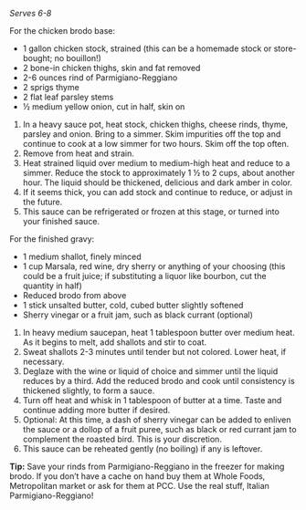 <em>Serves 6-8</em>
 
<div class="strong">For the chicken brodo base:</div>
<ul>
  <li>1 gallon chicken stock, strained (this can be a homemade stock or store-bought; no bouillon!)
  <li>2 bone-in chicken thighs, skin and fat removed
  <li>2-6 ounces rind of Parmigiano-Reggiano
  <li>2 sprigs thyme
  <li>2 flat leaf parsley stems
  <li>½ medium yellow onion, cut in half, skin on
</ul>
 
<ol>
  <li>In a heavy sauce pot, heat stock, chicken thighs, cheese rinds, thyme, parsley and onion. Bring to a simmer. Skim impurities off the top and continue to cook at a low simmer for two hours. Skim off the top often.
  <li>Remove from heat and strain.  
  <li>Heat strained liquid over medium to medium-high heat and reduce to a simmer. Reduce the stock to approximately 1 ½  to 2 cups, about another hour. The liquid should be thickened, delicious and dark amber in color.
  <li>If it seems thick, you can add stock and continue to reduce, or adjust in the future. 
  <li>This sauce can be refrigerated or frozen at this stage, or turned into your finished sauce.
</ol>
 
<div class="strong">For the finished gravy:</div>
<ul>
  <li>1 medium shallot, finely minced
  <li>1 cup Marsala, red wine, dry sherry or anything of your choosing (this could be a fruit juice; if substituting a liquor like bourbon, cut the quantity in half)
  <li>Reduced brodo from above
  <li>1 stick unsalted butter, cold, cubed butter slightly softened
  <li>Sherry vinegar or a fruit jam, such as black currant (optional)
</ul>
 
<ol>
  <li>In heavy medium saucepan, heat 1 tablespoon butter over medium heat. As it begins to melt, add shallots and stir to coat. 
  <li>Sweat shallots 2-3 minutes until tender but not colored. Lower heat, if necessary.
  <li>Deglaze with the wine or liquid of choice and simmer until the liquid reduces by a third. Add the reduced brodo and cook until consistency is thickened slightly, to form a sauce.
  <li>Turn off heat and whisk in 1 tablespoon of butter at a time. Taste and continue adding more butter if desired.
  <li>Optional: At this time, a dash of sherry vinegar can be added to enliven the sauce or a dollop of a fruit puree, such as black or red currant jam to complement the roasted bird. This is your discretion. 
  <li>This sauce can be reheated gently (no boiling) if any is leftover.
</ol>

<strong>Tip:</strong> Save your rinds from Parmigiano-Reggiano in the freezer for making brodo. If you don’t have a cache on hand buy them at Whole Foods, Metropolitan market or ask for them at PCC. Use the real stuff, Italian Parmigiano-Reggiano!

